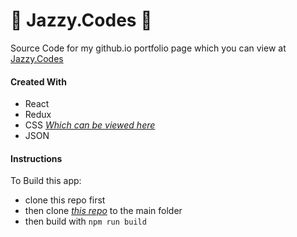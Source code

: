 # :purple_heart: Jazzy.Codes :purple_heart:
Source Code for my github.io portfolio page which you can view at [Jazzy.Codes](http://jazzy.codes)

#### Created With
- React
- Redux
- CSS [_Which can be viewed here_](https://github.com/jasminabasurita/jasminabasurita.github.io/blob/master/style.css)
- JSON

#### Instructions
To Build this app:
- clone this repo first
- then clone [_this repo_](https://github.com/jasminabasurita/jasminabasurita.github.io) to the main folder
- then build with `npm run build`

